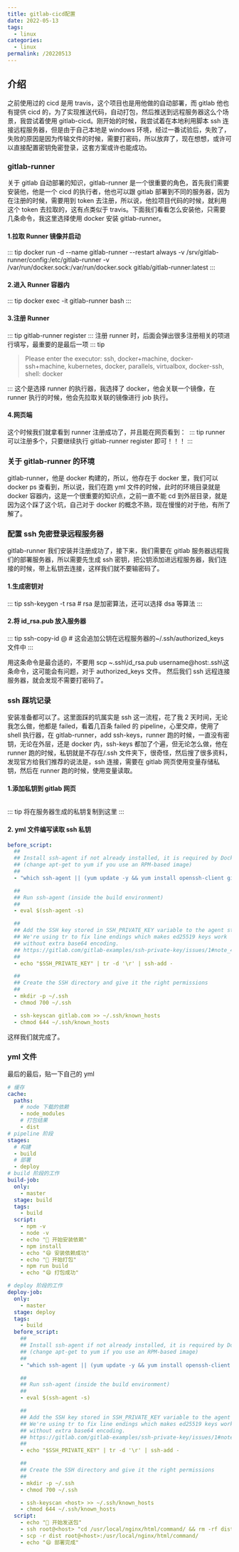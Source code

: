 ```yaml
---
title: gitlab-cicd配置
date: 2022-05-13
tags:
  - linux
categories:
  - linux
permalink: /20220513
---
```


## 介绍

之前使用过的 cicd 是用 travis，这个项目也是用他做的自动部署，而 gitlab 他也有提供 cicd 的，为了实现推送代码，自动打包，然后推送到远程服务器这么个场景，我尝试着使用 gitlab-cicd。刚开始的时候，我尝试着在本地利用脚本 ssh 连接远程服务器，但是由于自己本地是 windows 环境，经过一番试验后，失败了，失败的原因是因为传输文件的时候，需要打密码，所以放弃了，现在想想，或许可以直接配置密钥免密登录，这套方案或许也能成功。

### gitlab-runner

关于 gitlab 自动部署的知识，gitlab-runner 是一个很重要的角色，首先我们需要安装他，他是一个 cicd 的执行者，他也可以跟 gitlab 部署到不同的服务器，因为在注册的时候，需要用到 token 去注册，所以说，他拉项目代码的时候，就利用这个 token 去拉取的，这有点类似于 travis。下面我们看看怎么安装他，只需要几条命令，我这里选择使用 docker 安装 gitlab-runner。

#### 1.拉取 Runner 镜像并启动

::: tip
docker run -d --name gitlab-runner --restart always -v /srv/gitlab-runner/config:/etc/gitlab-runner -v /var/run/docker.sock:/var/run/docker.sock gitlab/gitlab-runner:latest
:::

#### 2.进入 Runner 容器内

::: tip
docker exec -it gitlab-runner bash
:::

#### 3.注册 Runner

::: tip
gitlab-runner register
:::
注册 runner 时，后面会弹出很多注册相关的项进行填写，最重要的是最后一项
::: tip

> Please enter the executor: ssh, docker+machine, docker-ssh+machine, kubernetes, docker, parallels, virtualbox, docker-ssh, shell:
> docker

:::
这个是选择 runner 的执行器，我选择了 docker，他会关联一个镜像，在 runner 执行的时候，他会先拉取关联的镜像进行 job 执行。

#### 4.网页端

这个时候我们就拿看到 runner 注册成功了，并且能在网页看到：
<img :src="$withBase('/assets/20220513/01.png')" alt="">
::: tip
runner 可以注册多个，只要继续执行 gitlab-runner register 即可！！！
:::

### 关于 gitlab-runner 的环境

gitlab-runner，他是 docker 构建的，所以，他存在于 docker 里，我们可以 docker ps 查看到，所以说，我们在跑 yml 文件的时候，此时的环境目录就是 docker 容器内，这是一个很重要的知识点，之前一直不能 cd 到外层目录，就是因为这个踩了这个坑，自己对于 docker 的概念不熟，现在慢慢的对于他，有所了解了。

### 配置 ssh 免密登录远程服务器

gitlab-runner 我们安装并注册成功了，接下来，我们需要在 gitlab 服务器远程我们的部署服务器，所以需要先生成 ssh 密钥，把公钥添加进远程服务器，我们连接的时候，带上私钥去连接，这样我们就不要输密码了。

#### 1.生成密钥对

::: tip
ssh-keygen -t rsa # rsa 是加密算法，还可以选择 dsa 等算法
:::

#### 2.将 id_rsa.pub 放入服务器

::: tip
ssh-copy-id <username>@<host> # 这会追加公钥在远程服务器的~/.ssh/authorized_keys 文件中
:::

用这条命令是最合适的，不要用 scp ~\.ssh\id_rsa.pub username@host:.ssh\这条命令，这可能会有问题，对于 authorized_keys 文件。
然后我们 ssh 远程连接服务器，就会发现不需要打密码了。

### ssh 踩坑记录

安装准备都可以了。这里面踩的坑属实是 ssh 这一流程，花了我 2 天时间，无论我怎么做，他都是 failed，看着几百条 failed 的 pipeline，心里交瘁，使用了 shell 执行器，在 gitlab-runner，add ssh-keys，runner 跑的时候，一直没有密钥，无论在外层，还是 docker 内，ssh-keys 都加了个遍，但无论怎么做，他在 runner 跑的时候，私钥就是不存在/.ssh 文件夹下，很奇怪，然后搜了很多资料，发现官方给我们推荐的说法是，ssh 连接，需要在 gitlab 网页使用变量存储私钥，然后在 runner 跑的时候，使用变量读取。

#### 1.添加私钥到 gitlab 网页

<img :src="$withBase('/assets/20220513/02.png')" alt="">

::: tip
将在服务器生成的私钥复制到这里
:::

#### 2. yml 文件编写读取 ssh 私钥

```yml
before_script:
  ##
  ## Install ssh-agent if not already installed, it is required by Docker.
  ## (change apt-get to yum if you use an RPM-based image)
  ##
  - "which ssh-agent || (yum update -y && yum install openssh-client git -y)"

  ##
  ## Run ssh-agent (inside the build environment)
  ##
  - eval $(ssh-agent -s)

  ##
  ## Add the SSH key stored in SSH_PRIVATE_KEY variable to the agent store
  ## We're using tr to fix line endings which makes ed25519 keys work
  ## without extra base64 encoding.
  ## https://gitlab.com/gitlab-examples/ssh-private-key/issues/1#note_48526556
  ##
  - echo "$SSH_PRIVATE_KEY" | tr -d '\r' | ssh-add -

  ##
  ## Create the SSH directory and give it the right permissions
  ##
  - mkdir -p ~/.ssh
  - chmod 700 ~/.ssh

  - ssh-keyscan gitlab.com >> ~/.ssh/known_hosts
  - chmod 644 ~/.ssh/known_hosts
```

这样我们就完成了。

### yml 文件

最后的最后，贴一下自己的 yml

```yml
# 缓存
cache:
  paths:
    # node 下载的依赖
    - node_modules
    # 打包结果
    - dist
# pipeline 阶段
stages:
  # 构建
  - build
  # 部署
  - deploy
# build 阶段的工作
build-job:
  only:
    - master
  stage: build
  tags:
    - build
  script:
    - npm -v
    - node -v
    - echo "🚚 开始安装依赖"
    - npm install
    - echo "😄 安装依赖成功"
    - echo "🚚 开始打包"
    - npm run build
    - echo "😄 打包成功"

# deploy 阶段的工作
deploy-job:
  only:
    - master
  stage: deploy
  tags:
    - build
  before_script:
    ##
    ## Install ssh-agent if not already installed, it is required by Docker.
    ## (change apt-get to yum if you use an RPM-based image)
    ##
    - "which ssh-agent || (yum update -y && yum install openssh-client git -y)"

    ##
    ## Run ssh-agent (inside the build environment)
    ##
    - eval $(ssh-agent -s)

    ##
    ## Add the SSH key stored in SSH_PRIVATE_KEY variable to the agent store
    ## We're using tr to fix line endings which makes ed25519 keys work
    ## without extra base64 encoding.
    ## https://gitlab.com/gitlab-examples/ssh-private-key/issues/1#note_48526556
    ##
    - echo "$SSH_PRIVATE_KEY" | tr -d '\r' | ssh-add -

    ##
    ## Create the SSH directory and give it the right permissions
    ##
    - mkdir -p ~/.ssh
    - chmod 700 ~/.ssh

    - ssh-keyscan <host> >> ~/.ssh/known_hosts
    - chmod 644 ~/.ssh/known_hosts
  script:
    - echo "🚚 开始发送包"
    - ssh root@<host> "cd /usr/local/nginx/html/command/ && rm -rf dist"
    - scp -r dist root@<host>:/usr/local/nginx/html/command/
    - echo "😄 部署完成"
```
